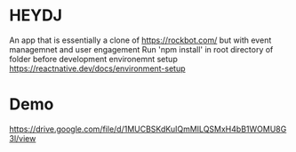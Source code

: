 # HEYDJ
An app that is essentially a clone of https://rockbot.com/ but with event managemnet and user engagement
Run 'npm install' in root directory of folder before development environemnt setup
https://reactnative.dev/docs/environment-setup

# Demo 
https://drive.google.com/file/d/1MUCBSKdKuIQmMILQSMxH4bB1WOMU8G3l/view

